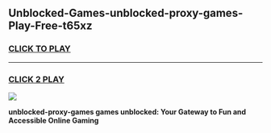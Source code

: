
## Unblocked-Games-unblocked-proxy-games-Play-Free-t65xz
<h3>
<a href="https://premium76.site?title=unblocked-proxy-games&ref=12A">CLICK TO PLAY</a></h3>
<hr>

<h3>
<a href="https://premium76.site?title=unblocked-proxy-games&ref=12A">CLICK 2 PLAY</a>
  
</h3>

<a href="https://premium76.site?title=unblocked-proxy-games&ref=12A"><img src="https://clearcache.store/games.png"></a>


**unblocked-proxy-games games unblocked: Your Gateway to Fun and Accessible Online Gaming**

